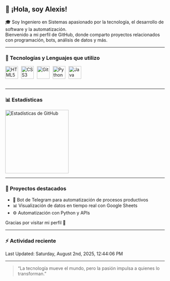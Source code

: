 ## 👋 ¡Hola, soy Alexis!

🎓 Soy Ingeniero en Sistemas apasionado por la tecnología, el desarrollo de software y la automatización.  
Bienvenido a mi perfil de GitHub, donde comparto proyectos relacionados con programación, bots, análisis de datos y más.

---

### 🧠 Tecnologías y Lenguajes que utilizo

<div style="display: flex; gap: 10px;">
  <img src="https://cdn.jsdelivr.net/gh/devicons/devicon@latest/icons/html5/html5-original.svg" title="HTML5" alt="HTML5" width="40" />
  <img src="https://cdn.jsdelivr.net/gh/devicons/devicon@latest/icons/css3/css3-original.svg" title="CSS3" alt="CSS3" width="40" />
  <img src="https://cdn.jsdelivr.net/gh/devicons/devicon@latest/icons/git/git-original.svg" title="Git" alt="Git" width="40" />
  <img src="https://cdn.jsdelivr.net/gh/devicons/devicon@latest/icons/python/python-original.svg" title="Python" alt="Python" width="40" />
  <img src="https://www.svgrepo.com/show/303388/java-4-logo.svg" title="Java" alt="Java" width="40" />
</div>

<br clear="left"/>

---

### 📊 Estadísticas

<p>
  <img 
    align="left" 
    alt="Estadísticas de GitHub" 
    height="200" 
    style="padding-right: 10px;" 
    src="https://github-readme-stats.vercel.app/api?username=AST-cmd&show_icons=true&theme=tokyonight&include_all_commits=true&locale=es" 
  />
</p>

<br clear="left"/>

---

### 🚀 Proyectos destacados

- 🤖 Bot de Telegram para automatización de procesos productivos  
- 📊 Visualización de datos en tiempo real con Google Sheets  
- ⚙️ Automatización con Python y APIs  

Gracias por visitar mi perfil 🙌


---

### :zap: Actividad reciente

<!--RECENT_ACTIVITY:start-->
<!--RECENT_ACTIVITY:end-->
<!--RECENT_ACTIVITY:last_update-->
Last Updated: Saturday, August 2nd, 2025, 12:44:06 PM
<!--RECENT_ACTIVITY:last_update_end-->


---

> “La tecnología mueve el mundo, pero la pasión impulsa a quienes lo transforman.”
